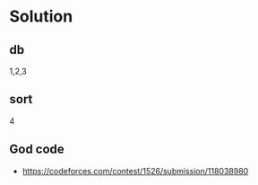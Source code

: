 # Solution

## db
1,2,3

## sort
4

## God code
- https://codeforces.com/contest/1526/submission/118038980